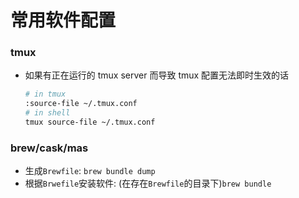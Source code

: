 # 常用软件配置

### tmux

- 如果有正在运行的 tmux server 而导致 tmux 配置无法即时生效的话
  ```bash
  # in tmux
  :source-file ~/.tmux.conf
  # in shell
  tmux source-file ~/.tmux.conf
  ```

### brew/cask/mas

- 生成`Brewfile`: `brew bundle dump`
- 根据`Brwefile`安装软件: (在存在`Brewfile`的目录下)`brew bundle`

